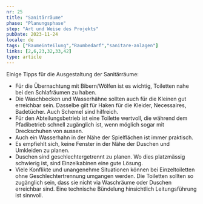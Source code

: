 ```yaml
---
nr: 25
title: "Sanitärräume"
phase: "Planungsphase"
step: "Art und Weise des Projekts"
pubDate: 2023-11-24
locale: de
tags: ["Raumeinteilung","Raumbedarf","sanitare-anlagen"]
links: [2,6,23,32,33,42]
type: article
---
```


Einige Tipps für die Ausgestaltung der Sanitärräume:

- Für die Übernachtung mit Bibern/Wölfen ist es wichtig, Toiletten nahe bei den Schlafräumen zu haben.
- Die Waschbecken und Wasserhähne sollten auch für die Kleinen gut erreichbar sein. Dasselbe gilt für Haken für die Kleider, Necessaires, Badetücher. Auch Schemel sind hilfreich.
- Für den Abteilungsbetrieb ist eine Toilette wertvoll, die während dem Pfadibetrieb schnell zugänglich ist, wenn möglich sogar mit Dreckschuhen von aussen.
- Auch ein Wasserhahn in der Nähe der Spielflächen ist immer praktisch.
- Es empfiehlt sich,  keine Fenster in der Nähe der Duschen und Umkleiden zu planen.
- Duschen sind geschlechtergetrennt zu planen. Wo dies platzmässig schwierig ist, sind Einzelkabinen eine gute Lösung.
- Viele Konflikte und unangenehme Situationen können bei Einzeltoiletten ohne Geschlechtertrennung umgangen werden. Die Toiletten sollten so zugänglich sein, dass sie nicht via  Waschräume oder Duschen erreichbar sind. Eine technische Bündelung hinsichtlich Leitungsführung ist sinnvoll.
